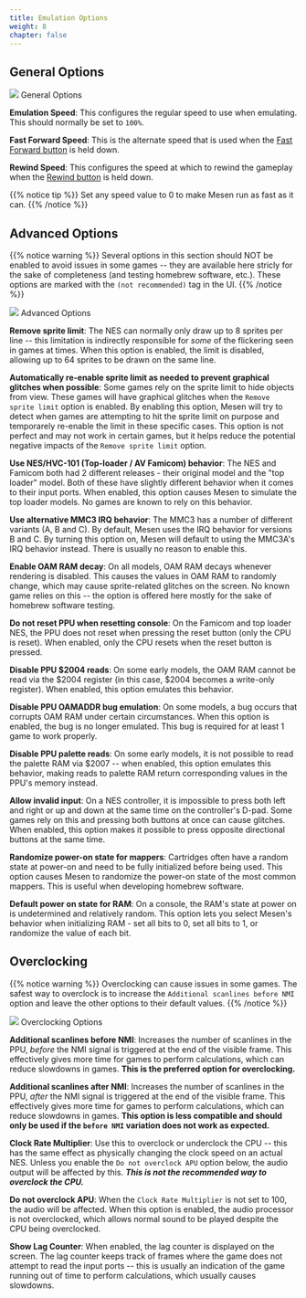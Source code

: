 ```yaml
---
title: Emulation Options
weight: 8
chapter: false
---
```


## General Options ##

<div class="imgBox"><div>
	<img src="/images/EmulationSettings_General.png" />
	<span>General Options</span>
</div></div>

**Emulation Speed**: This configures the regular speed to use when emulating. This should normally be set to `100%`.

**Fast Forward Speed**: This is the alternate speed that is used when the [Fast Forward button](/configuration/preferences.html#shortcut-keys) is held down.

**Rewind Speed**: This configures the speed at which to rewind the gameplay when the [Rewind button](/configuration/preferences.html#shortcut-keys) is held down.

{{% notice tip %}}
Set any speed value to 0 to make Mesen run as fast as it can.
{{% /notice %}}

## Advanced Options ##

{{% notice warning %}}
Several options in this section should NOT be enabled to avoid issues in some games -- they are available here stricly for the sake of completeness (and testing homebrew software, etc.). These options are marked with the `(not recommended)` tag in the UI.
{{% /notice %}}

<div class="imgBox"><div>
	<img src="/images/EmulationSettings_Advanced.png" />
	<span>Advanced Options</span>
</div></div>

**Remove sprite limit**: The NES can normally only draw up to 8 sprites per line -- this limitation is indirectly responsible for *some* of the flickering seen in games at times.  When this option is enabled, the limit is disabled, allowing up to 64 sprites to be drawn on the same line.

**Automatically re-enable sprite limit as needed to prevent graphical glitches when possible**: Some games rely on the sprite limit to hide objects from view. These games will have graphical glitches when the `Remove sprite limit` option is enabled. By enabling this option, Mesen will try to detect when games are attempting to hit the sprite limit on purpose and temporarely re-enable the limit in these specific cases. This option is not perfect and may not work in certain games, but it helps reduce the potential negative impacts of the `Remove sprite limit` option.

**Use NES/HVC-101 (Top-loader / AV Famicom) behavior**: The NES and Famicom both had 2 different releases - their original model and the "top loader" model.  Both of these have slightly different behavior when it comes to their input ports.  When enabled, this option causes Mesen to simulate the top loader models.  No games are known to rely on this behavior.

**Use alternative MMC3 IRQ behavior**: The MMC3 has a number of different variants (A, B and C).  By default, Mesen uses the IRQ behavior for versions B and C.  By turning this option on, Mesen will default to using the MMC3A's IRQ behavior instead. There is usually no reason to enable this.

**Enable OAM RAM decay**: On all models, OAM RAM decays whenever rendering is disabled. This causes the values in OAM RAM to randomly change, which may cause sprite-related glitches on the screen. No known game relies on this -- the option is offered here mostly for the sake of homebrew software testing.

**Do not reset PPU when resetting console**: On the Famicom and top loader NES, the PPU does not reset when pressing the reset button (only the CPU is reset). When enabled, only the CPU resets when the reset button is pressed.

**Disable PPU $2004 reads**: On some early models, the OAM RAM cannot be read via the $2004 register (in this case, $2004 becomes a write-only register). When enabled, this option emulates this behavior.

**Disable PPU OAMADDR bug emulation**: On some models, a bug occurs that corrupts OAM RAM under certain circumstances. When this option is enabled, the bug is no longer emulated. This bug is required for at least 1 game to work properly.

**Disable PPU palette reads**: On some early models, it is not possible to read the palette RAM via $2007 -- when enabled, this option emulates this behavior, making reads to palette RAM return corresponding values in the PPU's memory instead.

**Allow invalid input**: On a NES controller, it is impossible to press both left and right or up and down at the same time on the controller's D-pad.  Some games rely on this and pressing both buttons at once can cause glitches.  When enabled, this option makes it possible to press opposite directional buttons at the same time.

**Randomize power-on state for mappers**: Cartridges often have a random state at power-on and need to be fully initialized before being used. This option causes Mesen to randomize the power-on state of the most common mappers. This is useful when developing homebrew software.

**Default power on state for RAM**: On a console, the RAM's state at power on is undetermined and relatively random. This option lets you select Mesen's behavior when initializing RAM - set all bits to 0, set all bits to 1, or randomize the value of each bit.


## Overclocking ##

{{% notice warning %}}
Overclocking can cause issues in some games. The safest way to overclock is to increase the `Additional scanlines before NMI` option and leave the other options to their default values.
{{% /notice %}}

<div class="imgBox"><div>
	<img src="/images/EmulationSettings_Overclocking.png" />
	<span>Overclocking Options</span>
</div></div>

**Additional scanlines before NMI**: Increases the number of scanlines in the PPU, *before* the NMI signal is triggered at the end of the visible frame. This effectively gives more time for games to perform calculations, which can reduce slowdowns in games. **This is the preferred option for overclocking.**

**Additional scanlines after NMI**: Increases the number of scanlines in the PPU, *after* the NMI signal is triggered at the end of the visible frame. This effectively gives more time for games to perform calculations, which can reduce slowdowns in games. **This option is less compatible and should only be used if the `before NMI` variation does not work as expected.**

**Clock Rate Multiplier**: Use this to overclock or underclock the CPU -- this has the same effect as physically changing the clock speed on an actual NES.  Unless you enable the `Do not overclock APU` option below, the audio output will be affected by this.  ***This is not the recommended way to overclock the CPU.***

**Do not overclock APU**: When the `Clock Rate Multiplier` is not set to 100, the audio will be affected. When this option is enabled, the audio processor is not overclocked, which allows normal sound to be played despite the CPU being overclocked.

**Show Lag Counter**: When enabled, the lag counter is displayed on the screen. The lag counter keeps track of frames where the game does not attempt to read the input ports -- this is usually an indication of the game running out of time to perform calculations, which usually causes slowdowns.